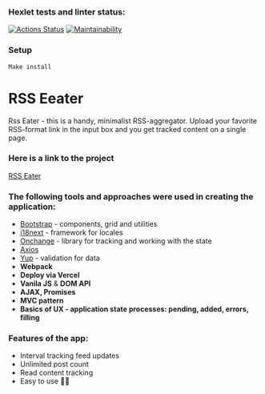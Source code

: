 ### Hexlet tests and linter status:
[![Actions Status](https://github.com/BelarusWillBeFree/frontend-project-lvl3/workflows/hexlet-check/badge.svg)](https://github.com/BelarusWillBeFree/frontend-project-lvl3/actions)
[![Maintainability](https://api.codeclimate.com/v1/badges/805ca297f2c86d6b5b18/maintainability)](https://codeclimate.com/github/BelarusWillBeFree/frontend-project-lvl3/maintainability)

### Setup
```
Make install
```

# RSS Eeater
 Rss Eater - this is a handy, minimalist RSS-aggregator. 
Upload your favorite RSS-format link in the input box and you get tracked content on a single page. 
### Here is a link to the project
[RSS Eater](https://frontend-project-lvl3-psi-three.vercel.app/)

### The following tools and approaches were used in creating the application:

* [Bootstrap](https://getbootstrap.com/) - components, grid and utilities
* [i18next](https://github.com/i18next/i18next) - framework for locales
* [Onchange](https://github.com/sindresorhus/on-change) - library for tracking and working with the state
* [Axios](https://github.com/axios/axios)
* [Yup](https://github.com/jquense/yup) - validation for data 
* **Webpack** 
* **Deploy via Vercel**
* **Vanila JS** & **DOM API**
* **AJAX, Promises**
* **MVC pattern**
* **Basics of UX - application state processes: pending, added, errors, filling**



### Features of the app:
* Interval tracking feed updates
* Unlimited post count
* Read content tracking
* Easy to use 🏋️‍♂️
